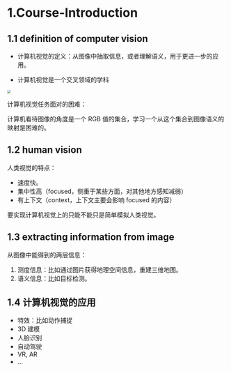 # 1.Course-Introduction

## 1.1 definition of computer vision

- 计算机视觉的定义：从图像中抽取信息，或者理解语义，用于更进一步的应用。

- 计算机视觉是一个交叉领域的学科

<img src="https://img2022.cnblogs.com/blog/2302323/202206/2302323-20220626155351191-861182789.png" style="zoom:50%;" />

计算机视觉任务面对的困难：

计算机看待图像的角度是一个 RGB 值的集合，学习一个从这个集合到图像语义的映射是困难的。

## 1.2 human vision

人类视觉的特点：

- 速度快。
- 集中性高（focused，侧重于某些方面，对其他地方感知减弱）
- 有上下文（context，上下文主要会影响 focused 的内容）

要实现计算机视觉上的只能不能只是简单模拟人类视觉。

## 1.3 extracting information from image

从图像中能得到的两层信息：

1. 测度信息：比如通过图片获得地理空间信息，重建三维地图。
2. 语义信息：比如目标检测。

## 1.4 计算机视觉的应用

- 特效：比如动作捕捉
- 3D 建模
- 人脸识别
- 自动驾驶
- VR, AR
- ...